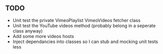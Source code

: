 ## TODO
* Unit test the private VimeoPlaylist VimeoVideos fetcher class
* Unit test the YouTube videos method (probably belong in a seperate class anyway)
* Add some more videos hosts
* Inject dependancies into classes so I can stub and mocking unit tests less

